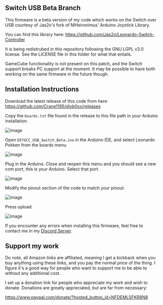 ## Switch USB Beta Branch

This firmware is a beta version of my code which works on the Switch over USB courtesy of Jas2o's fork of MHeironimus' Arduino Joystick Library.

You can find this library here: https://github.com/Jas2o/Leonardo-Switch-Controller

It is being redistrubed in this repository following the GNU LGPL v3.0 license. See the LICENSE file in this folder for what that entails.

GameCube functionality is not present on this patch, and the Switch support breaks PC support at the moment. It may be possible to have both working on the same firmware in the future though.

## Installation Instructions

Download the latest release of this code from here:
https://github.com/Crane1195/diyb0xx/releases

Copy the `boards.txt` file found in the release to this file path in your Arduino installation.

![image](https://cdn.discordapp.com/attachments/718166387691880548/827945105796628520/unknown-14.png)

Open `DIYGCC_USB_Switch_Beta.ino` in the Arduino IDE, and select Leonardo Pokken from the boards menu.

![image](https://cdn.discordapp.com/attachments/718166387691880548/827945403898396722/unknown-26.png)

Plug in the Arduino. Close and reopen this menu and you should see a new com port, this is your Arduino. Select that port.

![image](https://cdn.discordapp.com/attachments/718166387691880548/827945492335951922/unknown-21.png)

Modify the pinout section of the code to match your pinout.

![image](https://cdn.discordapp.com/attachments/718166387691880548/827945614377091122/unknown-30.png)

Press upload.

![image](https://cdn.discordapp.com/attachments/718166387691880548/827945729250820106/unknown-28.png)

If you encounter any errors when installing this firmware, feel free to contact me in my [Discord Server](https://www.craneslab.xyz/discord).

## Support my work

Do note, all Amazon links are affiliated, meaning I get a kickback when you buy anything using these links, and you pay the normal price of the thing. I figure it's a good way for people who want to support me to be able to without any additional cost.

I set up a donation link for people who appreciate my work and wish to donate. Donations are greatly appreciated, but are far from necessary:

https://www.paypal.com/donate/?hosted_button_id=NFDEML5FKR8N8
